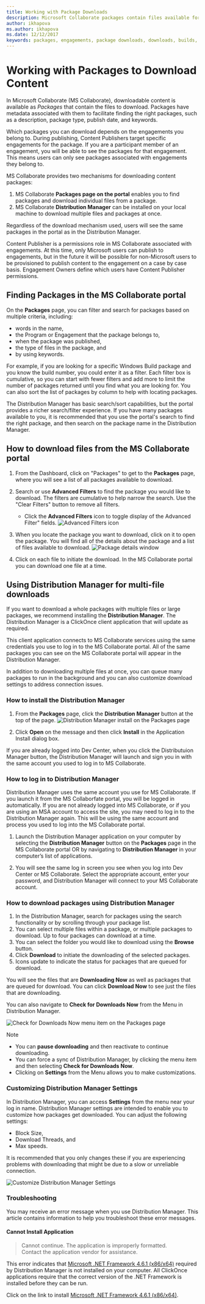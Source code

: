 ```yaml
---
title: Working with Package Downloads
description: Microsoft Collaborate packages contain files available for download and are associated with Engagements. A Distribution Manager is available to perform multi-file or bulk downloads.
author: ikhapova
ms.author: ikhapova
ms.date: 12/12/2017
keywords: packages, engagements, package downloads, downloads, builds, Collaborate permissions, Microsoft Connect
---
```


# Working with Packages to Download Content

In Microsoft Collaborate (MS Collaborate), downloadable content is available as *Packages* that contain the files to download.  Packages have metadata associated with them to facilitate finding the right packages, such as a description, package type, publish date,  and keywords.   

Which packages you can download depends on the engagements you belong to.  During publishing, Content Publishers target specific engagements for the package. If you are a participant member of an engagement, you will be able to see the packages for that engagement.  This means users can only see packages associated with engagements they belong to.

MS Collaborate provides two mechanisms for downloading content packages:
1. MS Collaborate **Packages page on the portal** enables you to find packages and download individual files from a package. 
2. MS Collaborate **Distribution Manager** can be installed on your local machine to download multiple files and packages at once.

Regardless of the download mechanism used, users will see the same packages in the portal as in the Distribution Manager.

Content Publisher is a permissions role in MS Collaborate associated with engagements.  At this time, only Microsoft users can publish to engagements, but in the future it will be possible for non-Microsoft users to be provisioned to publish content to the engagement on a case by case basis.  Engagement Owners define which users have Content Publisher permissions.

## Finding Packages in the MS Collaborate portal

On the **Packages** page, you can filter and search for packages based on multiple criteria, including:
- words in the name, 
- the Program or Engagement that the package belongs to, 
- when the package was published, 
- the type of files in the package, and
- by using keywords.

For example, if you are looking for a specific Windows Build package and you know the build number, you could enter it as a filter. Each filter box is cumulative, so you can start with fewer filters and add more to limit the number of packages returned until you find what you are looking for. You can also sort the list of packages by column to help with locating packages.

The Distribution Manager has basic search/sort capabilities, but the portal provides a richer search/filter experience.  If you have many packages available to you, it is recommended that you use the portal's search to find the right package, and then search on the package name in the Distribution Manager.

## How to download files from the MS Collaborate portal

1. From the Dashboard, click on "Packages" to get to the **Packages** page, where you will see a list of all packages available to download.

2. Search or use **Advanced Filters** to find the package you would like to download. The filters are cumulative to help narrow the search. Use the "Clear Filters" button to remove all filters.
	- Click the **Advanced Filters** icon to toggle display of the Advanced Filter" fields.
	![Advanced Filters icon](images/package-advanced-filter.png)
3. When you locate the package you want to download, click on it to open the package. You will find all of the details about the package and a list of files available to download.
	![Package details window](images/package-details.png)

4. Click on each file to initiate the download. In the MS Collaborate portal you can download one file at a time. 

## Using Distribution Manager for multi-file downloads

If you want to download a whole packages with multiple files or large packages, we recommend installing the **Distribution Manager**.  The Distribution Manager is a ClickOnce client application that will update as required.  

This client application connects to MS Collaborate services using the same credentials you use to log in to the MS Collaborate portal. All of the same packages you can see on the MS Collaborate portal will appear in the Distribution Manager.

In addition to downloading multiple files at once, you can queue many packages to run in the background and you can also customize download settings to address connection issues.

### How to install the Distribution Manager

1. From the **Packages** page, click the **Distribution Manager** button at the top of the page. 
	![Distribution Manager install on the Packages page](images/Distribution-Mgr-Launch.PNG)

2. Click **Open** on the message and then click **Install** in the Application Install dialog box. 

If you are already logged into Dev Center, when you click the Distributuion Manager button, the Distribution Manager will launch and sign you in with the same account you used to log in to MS Collaborate.

### How to log in to Distribution Manager

Distribution Manager uses the same account you use for MS Collaborate.  If you launch it from the MS Collaborfate portal, you will be logged in automatically.  If you are not already logged into MS Collaborate, or if you are using an MSA account to access the site, you may need to log in to the Distribution Manager again. This will be using the same account and process you used to log into the MS Collaborate portal.

1.	Launch the Distribution Manager application on your computer by selecting the **Distribution Manager** button on the **Packages** page in the MS Collaborate portal OR by navigating to **Distribution Manager** in your computer’s list of applications.

2.	You will see the same log in screen you see when you log into Dev Center or MS Collaborate. Select the appropriate account, enter your password, and Distribution Manager will connect to your MS Collaborate account.

### How to download packages using Distribution Manager

1.	In the Distribution Manager, search for packages using the search functionality or by scrolling through your package list.
2.	You can select multiple files within a package, or multiple packages to download.  Up to four packages can download at a time.
3.	You can select the folder you would like to download using the **Browse** button.
4.	Click **Download** to initiate the downloading of the selected packages.
5.	Icons update to indicate the status for packages that are queued for download.

You will see the files that are **Downloading Now** as well as packages that are queued for download.  You can click **Download Now** to see just the files that are downloading.  

You can also navigate to **Check for Downloads Now** from the Menu in Distribution Manager.

   ![Check for Downloads Now menu item on the Packages page](images/check-for-downloads.png)

> [!NOTE]
> - You can **pause downloading** and then reactivate to continue downloading.
> - You can force a sync of Distribution Manager, by clicking the menu item and then selecting **Check for Downloads Now**.
> - Clicking on **Settings** from the Menu allows you to make customizations. 

### Customizing Distribution Manager Settings

In Distribution Manager, you can access **Settings** from the menu near your log in name.  Distribution Manager settings are intended to enable you to customize how packages get downloaded.  You can adjust the following settings:
- Block Size, 
- Download Threads, and
- Max speeds.

It is recommended that you only changes these if you are experiencing problems with downloading that might be due to a slow or unreliable connection.

![Customize Distribution Manager Settings](images/Distribution-Mgr-Settings.PNG)

### Troubleshooting

You may receive an error message when you use Distribution Manager. This article contains information to help you troubleshoot these  error messages.

#### Cannot Install Application

> Cannot continue.  The application is improperly formatted. <br>
> Contact the application vendor for assistance. <br>

This error indicates that [Microsoft .NET Framework 4.6.1 (x86/x64)](https://www.microsoft.com/en-us/download/details.aspx?id=49981)  required by Distribution Manager is not installed on your computer. All ClickOnce applications require that the correct version of the .NET Framework is installed before they can be run.

Click on the link to install [Microsoft .NET Framework 4.6.1 (x86/x64)](https://www.microsoft.com/en-us/download/details.aspx?id=49981).
